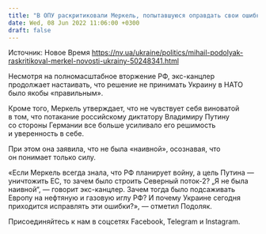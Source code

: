```yaml
---
title: "В ОПУ раскритиковали Меркель, попытавшуюся оправдать свои ошибки в отношениях с Путиным"
date: Wed, 08 Jun 2022 11:06:00 +0300
draft: false
---
```

Источник: Новое Время https://nv.ua/ukraine/politics/mihail-podolyak-raskritikoval-merkel-novosti-ukrainy-50248341.html


Несмотря на полномасштабное вторжение РФ, экс-канцлер продолжает настаивать, что решение не принимать Украину в НАТО было якобы «правильным».

Кроме того, Меркель утверждает, что не чувствует себя виноватой в том, что потакание российскому диктатору Владимиру Путину со стороны Германии все больше усиливало его решимость и уверенность в себе.

При этом она заявила, что не была «наивной», осознавая, что он понимает только силу.

«Если Меркель всегда знала, что РФ планирует войну, а цель Путина — уничтожить ЕС, то зачем было строить Северный поток-2? „Я не была наивной“, — говорит экс-канцлер. Зачем тогда было подсаживать Европу на нефтяную и газовую иглу РФ? И почему Украине сегодня приходится исправлять эти ошибки?», — отметил Подоляк.

Присоединяйтесь к нам в соцсетях Facebook, Telegram и Instagram.
